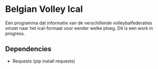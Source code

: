 # Belgian Volley Ical
Een programma dat informatie van de verschillende volleybalfederaties omzet naar het ical-formaat voor eender welke ploeg. Dit is een work in progress.

## Dependencies
* Requests (pip install requests)
